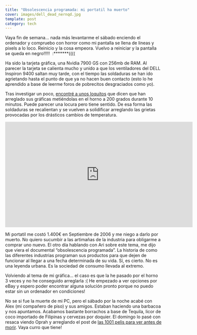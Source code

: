 ```yaml
---
title: "Obsolescencia programada: mi portatil ha muerto"
cover: images/dell_dead_nernqd.jpg
template: post
category: tech
---
```


Vaya fin de semana… nada más levantarme el sábado enciendo el ordenador y compruebo con horror como mi pantalla se llena de lineas y pixels a lo loco. Reinicio y la cosa empeora. Vuelvo a reiniciar y la pantalla se queda en negro!!!!!  :*******((((</span>

Ha sido la tarjeta gráfica, una Nvidia 7900 GS con 256mb de RAM. Al parecer la tarjeta se calienta mucho y unido a que los ventiladores del DELL Inspiron 9400 saltan muy tarde, con el tiempo las soldaduras se han ido agrietando hasta el punto de que ya no hacen buen contacto (esto lo he aprendido a base de leerme foros de pobrecitos desgraciados como yo).

Tras investigar un poco, [encontré a unos loquitos](http://stuff.thatblogs.com/content/shake-n-bake-fixing-dead-nvidia-7900gs-dell-9400-e1705) que dicen que han arreglado sus gráficas metiéndolas en el horno a 200 grados durante 10 minutos. Puede parecer una locura pero tiene sentido. De esa forma las soldaduras se recalientan y se vuelven a solidificar arreglando las grietas provocadas por los drásticos cambios de temperatura.

<iframe allowfullscreen="" frameborder="0" height="340" src="http://www.youtube.com/embed/vpzpNI7EBa0?feature=oembed" width="604"></iframe>

Mi portatil me costó 1.400€ en Septiembre de 2006 y me niego a darlo por muerto. No quiero sucumbir a las artimañas de la industria para obligarme a comprar uno nuevo. El otro día hablando con Ari sobre este tema, me dijo que viera el documental “obsolescencia programada”. La historia de como las diferentes industrias programan sus productos para que dejen de funcionar al llegar a una fecha determinada de su vida. Sí, es cierto. No es una leyenda urbana. Es la sociedad de consumo llevada al extremo.

Volviendo al tema de mi gráfica… el caso es que la he pasado por el horno 3 veces y no he conseguido arreglarla :( He empezado a ver opciones por eBay y espero poder encontrar alguna solución pronto porque no puedo estar sin un ordenador en condiciones!

No se si fue la muerte de mi PC, pero el sábado por la noche acabé con Alex (mi compañero de piso) y sus amigos. Estaban haciendo una barbacoa y nos apuntamos. Acabamos bastante borrachos a base de Tequila, licor de coco importado de Filipinas y cervezas por doquier. El domingo lo pasé con resaca viendo Oprah y arreglando el post de [las 1001 pelis para ver antes de morir](/1001-pelis-para-ver-antes-de-morir/). Vaya curro que tiene!
